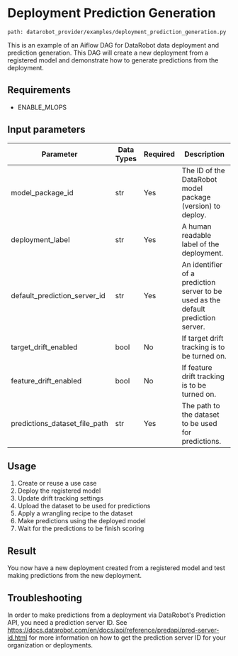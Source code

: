 # Deployment Prediction Generation
`path: datarobot_provider/examples/deployment_prediction_generation.py`

This is an example of an Aiflow DAG for DataRobot data deployment and prediction generation. This DAG will create a new deployment
from a registered model and demonstrate how to generate predictions from the deployment.

## Requirements

* ENABLE_MLOPS

## Input parameters
| Parameter                     | Data Types | Required | Description                                                                       |
|-------------------------------|------------|----------|-----------------------------------------------------------------------------------|
| model_package_id              | str        | Yes      | The ID of the DataRobot model package (version) to deploy.                        |
| deployment_label              | str        | Yes      | A human readable label of the deployment.                                         |
| default_prediction_server_id  | str        | Yes      | An identifier of a prediction server to be used as the default prediction server. |
| target_drift_enabled          | bool       | No       | If target drift tracking is to be turned on.                                      |
| feature_drift_enabled         | bool       | No       | If feature drift tracking is to be turned on.                                     |
| predictions_dataset_file_path | str        | Yes      | The path to the dataset to be used for predictions.                               |


## Usage

1. Create or reuse a use case
2. Deploy the registered model
3. Update drift tracking settings
4. Upload the dataset to be used for predictions
5. Apply a wrangling recipe to the dataset
6. Make predictions using the deployed model
7. Wait for the predictions to be finish scoring

## Result

You now have a new deployment created from a registered model and test making
predictions from the new deployment.

## Troubleshooting
In order to make predictions from a deployment via DataRobot's Prediction API, you need a prediction server ID.
See https://docs.datarobot.com/en/docs/api/reference/predapi/pred-server-id.html for more information on how to
get the prediction server ID for your organization or deployments.
